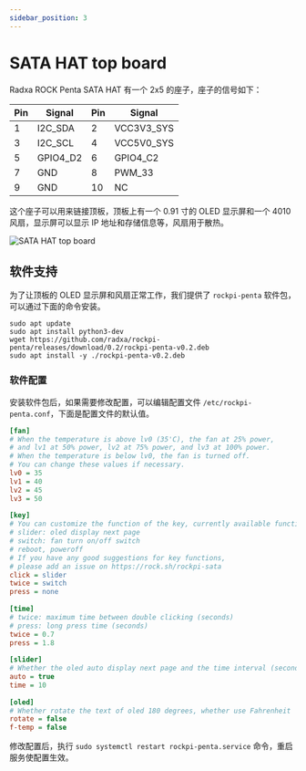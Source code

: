 ```yaml
---
sidebar_position: 3
---
```


# SATA HAT top board

Radxa ROCK Penta SATA HAT 有一个 2x5 的座子，座子的信号如下：

| Pin | Signal   | Pin | Signal     |
| --- | -------- | --- | ---------- |
| 1   | I2C_SDA  | 2   | VCC3V3_SYS |
| 3   | I2C_SCL  | 4   | VCC5V0_SYS |
| 5   | GPIO4_D2 | 6   | GPIO4_C2   |
| 7   | GND      | 8   | PWM_33     |
| 9   | GND      | 10  | NC         |

这个座子可以用来链接顶板，顶板上有一个 0.91 寸的 OLED 显示屏和一个 4010 风扇，显示屏可以显示 IP 地址和存储信息等，风扇用于散热。

![SATA HAT top board](/img/accessories/penta/sata-hat-top-board.webp)

## 软件支持

为了让顶板的 OLED 显示屏和风扇正常工作，我们提供了 `rockpi-penta` 软件包，可以通过下面的命令安装。

```shell
sudo apt update
sudo apt install python3-dev
wget https://github.com/radxa/rockpi-penta/releases/download/0.2/rockpi-penta-v0.2.deb
sudo apt install -y ./rockpi-penta-v0.2.deb
```

### 软件配置

安装软件包后，如果需要修改配置，可以编辑配置文件 `/etc/rockpi-penta.conf`，下面是配置文件的默认值。

```ini
[fan]
# When the temperature is above lv0 (35'C), the fan at 25% power,
# and lv1 at 50% power, lv2 at 75% power, and lv3 at 100% power.
# When the temperature is below lv0, the fan is turned off.
# You can change these values if necessary.
lv0 = 35
lv1 = 40
lv2 = 45
lv3 = 50
 
[key]
# You can customize the function of the key, currently available functions are
# slider: oled display next page
# switch: fan turn on/off switch
# reboot, poweroff
# If you have any good suggestions for key functions, 
# please add an issue on https://rock.sh/rockpi-sata
click = slider
twice = switch
press = none
 
[time]
# twice: maximum time between double clicking (seconds)
# press: long press time (seconds)
twice = 0.7
press = 1.8
 
[slider]
# Whether the oled auto display next page and the time interval (seconds)
auto = true
time = 10
 
[oled]
# Whether rotate the text of oled 180 degrees, whether use Fahrenheit
rotate = false
f-temp = false
```

修改配置后，执行 `sudo systemctl restart rockpi-penta.service` 命令，重启服务使配置生效。
